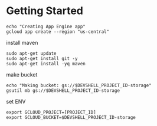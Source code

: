 # Getting Started

```
echo "Creating App Engine app"
gcloud app create --region "us-central"
```

install maven
```
sudo apt-get update
sudo apt-get install git -y
sudo apt-get install -yq maven
```

make bucket
```
echo "Making bucket: gs://$DEVSHELL_PROJECT_ID-storage"
gsutil mb gs://$DEVSHELL_PROJECT_ID-storage
```

set ENV
```
export GCLOUD_PROJECT=[PROJECT_ID]
export GCLOUD_BUCKET=$DEVSHELL_PROJECT_ID-storage
```
